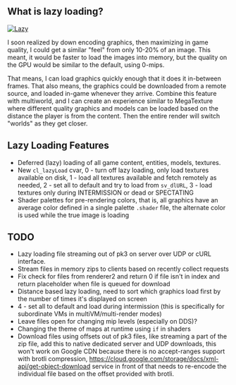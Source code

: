 ## What is lazy loading?

[![Lazy](https://img.youtube.com/vi/lkp0A68ygBQ/0.jpg)](https://www.youtube.com/watch?v=lkp0A68ygBQ
)

I soon realized by down encoding graphics, then maximizing in game quality, I could get a similar "feel" from only 10-20% of an image. This meant, it would be faster to load the images into memory, but the quality on the GPU would be similar to the default, using 0-mips.

That means, I can load graphics quickly enough that it does it in-between frames. That also means, the graphics could be downloaded from a remote source, and loaded in-game whenever they arrive. Combine this feature with multiworld, and I can create an experience similar to MegaTexture where different quality graphics and models can be loaded based on the distance the player is from the content. Then the entire render will switch "worlds" as they get closer.


## Lazy Loading Features

  * Deferred (lazy) loading of all game content, entities, models, textures. 
  * New `cl_lazyLoad` cvar, 0 - turn off lazy loading, only load textures available on disk, 1 - load all textures available and fetch remotely as needed, 2 - set all to default and try to load from `sv_dlURL`, 3 - load textures only during INTERMISSION or dead or SPECTATING
  * Shader palettes for pre-rendering colors, that is, all graphics have an average color defined in a single palette `.shader` file, the alternate color is used while the true image is loading


## TODO

  * Lazy loading file streaming out of pk3 on server over UDP or cURL interface.
  * Stream files in memory zips to clients based on recently collect requests
  * Fix check for files from renderer2 and return 0 if file isn't in index and return placeholder when file is queued for download
  * Distance based lazy loading, need to sort which graphics load first by the number of times it's displayed on screen
  * 4 - set all to default and load during intermission (this is specifically for subordinate VMs in multiVM/multi-render modes)
  * Leave files open for changing mip levels (especially on DDS)?
  * Changing the theme of maps at runtime using `if` in shaders
  * Download files using offsets out of pk3 files, like streaming a part of the zip file, add this to native dedicated server and UDP downloads, this won't work on Google CDN because there is no accept-ranges support with brotli compression, https://cloud.google.com/storage/docs/xml-api/get-object-download service in front of that needs to re-encode the individual file based on the offset provided with brotli.
